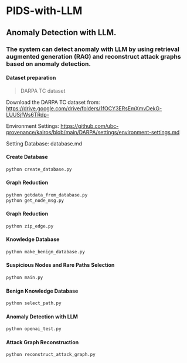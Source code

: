 # PIDS-with-LLM

## Anomaly Detection with LLM. 

### The system can detect anomaly with LLM by using retrieval augmented generation (RAG) and reconstruct attack graphs based on anomaly detection.

#### Dataset preparation

> DARPA TC dataset

Download the DARPA TC dataset from: https://drive.google.com/drive/folders/1fOCY3ERsEmXmvDekG-LUUSjfWs6TRdp-

Environment Settings: https://github.com/ubc-provenance/kairos/blob/main/DARPA/settings/environment-settings.md

Setting Database: database.md

#### Create Database

```sh
python create_database.py
```

#### Graph Reduction

```sh
python getdata_from_database.py
python get_node_msg.py
```

#### Graph Reduction

```sh
python zip_edge.py
```

#### Knowledge Database

```sh
python make_benign_database.py
```

#### Suspicious Nodes and Rare Paths Selection

```sh
python main.py
```

#### Benign Knowledge Database

```sh
python select_path.py
```

####  Anomaly Detection with LLM

```sh
python openai_test.py
```

#### Attack Graph Reconstruction

```sh
python reconstruct_attack_graph.py
```




